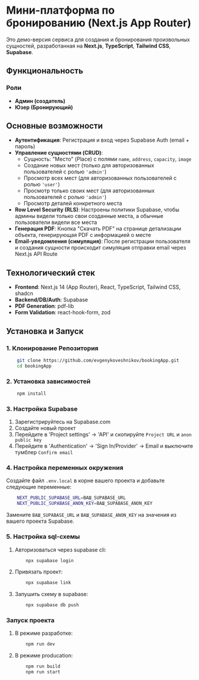 # Мини-платформа по бронированию (Next.js App Router)

Это демо-версия сервиса для создания и бронирования произвольных сущностей, разработанная на **Next.js**, **TypeScript**, **Tailwind CSS**, **Supabase**.

## Функциональность

### Роли

- **Админ (создатель)**
- **Юзер (Бронирующий)**

## Основные возможности

- **Аутентификация**: Регистрация и вход через Supabase Auth (email + пароль)
- **Управление сущностями (CRUD)**:
  - Сущность: "Место" (Place) с полями `name`, `address`, `capacity`, `image`
  - Создание новых мест (только для авторизованных пользователей с ролью `'admin'`)
  - Просмотр всех мест (для авторизованных пользователей с ролью `'user'`)
  - Просмотр только своих мест (для авторизованных пользователей с ролью `'admin'`)
  - Просмотр деталей конкретного места
- **Row Level Security (RLS)**: Настроены политики Supabase, чтобы админы видели только свои созданные места, а обычные пользователи видели все места
- **Генерация PDF**: Кнопка "Скачать PDF" на странице детализации объекта, генерирующая PDF с информацией о месте
- **Email-уведомления (симуляция)**: После регистрации пользователя и создания сущности происходит симуляция отправки email через Next.js API Route

## Технологический стек

- **Frontend**: Next.js 14 (App Router), React, TypeScript, Tailwind CSS, shadcn
- **Backend/DB/Auth**: Supabase
- **PDF Generation**: pdf-lib
- **Form Validation**: react-hook-form, zod

## Установка и Запуск

### 1. Клонирование Репозитория

```bash
    git clone https://github.com/evgenykoveshnikov/bookingApp.git
    cd bookingApp
```

### 2. Установка зависимостей

```bash
    npm install
```

### 3. Настройка Supabase

1. Зарегистрируйтесь на Supabase.com
2. Создайте новый проект
3. Перейдите в 'Project settings' -> 'API' и скопируйте `Project URL` и `anon public key`
4. Перейдите в 'Authentication' -> 'Sign In/Provider' -> Email и выключите тумблер `Confirm email`

### 4. Настройка переменных окружения

Создайте файл `.env.local` в корне вашего проекта и добавьте следующие переменные:

```bash
    NEXT_PUBLIC_SUPABASE_URL=ВАШ_SUPABASE_URL
    NEXT_PUBLIC_SUPABASE_ANON_KEY=ВАШ_SUPABASE_ANON_KEY
```

Замените `ВАШ_SUPABASE_URL` и `ВАШ_SUPABASE_ANON_KEY` на значения из вашего проекта Supabase.

### 5. Настройка sql-схемы

1. Авторизоваться через supabase cli:
   ```bash
       npx supabase login
   ```
2. Привязать проект:
   ```bash
       npx supabase link
   ```
3. Запушить схему в supabase:
   ```bash
       npx supabase db push
   ```

### Запуск проекта

1. В режиме разработке:
   ```bash
       npm run dev
   ```
2. В режиме producation:
   ```bash
       npm run build
       npm run start
   ```
